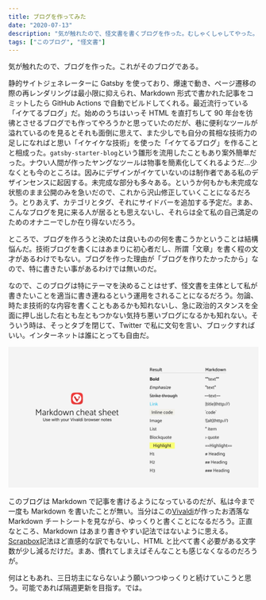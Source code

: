 ```yaml
---
title: ブログを作ってみた
date: "2020-07-13"
description: "気が触れたので、怪文書を書くブログを作った。むしゃくしゃしてやった。"
tags: ["このブログ", "怪文書"]
---
```


気が触れたので、ブログを作った。これがそのブログである。

静的サイトジェネレーターに Gatsby を使っており、爆速で動き、ページ遷移の際の再レンダリングは最小限に抑えられ、Markdown 形式で書かれた記事をコミットしたら GitHub Actions で自動でビルドしてくれる。最近流行っている「イケてるブログ」だ。始めのうちはいっそ HTML を直打ちして 90 年台を彷彿とさせるブログでも作ってやろうかと思っていたのだが、巷に便利なツールが溢れているのを見るとそれも面倒に思えて、また少しでも自分の貧相な技術力の足しになればと思い「イケイケな技術」を使った「イケてるブログ」を作ることと相成った。`gatsby-starter-blog`という雛形を流用したこともあり案外簡単だった。ナウい人間が作ったヤングなツールは物事を簡素化してくれるようだ...少なくとも今のところは。因みにデザインがイケていないのは制作者である私のデザインセンスに起因する。未完成な部分も多々ある。というか何もかも未完成な状態のまま公開のみを急いだので、これから沢山修正していくことになるだろう。とりあえず、カテゴリとタグ、それにサイドバーを追加する予定だ。まあ、こんなブログを見に来る人が居るとも思えないし、それらは全て私の自己満足のためのオナニーでしか在り得ないだろう。

ところで、ブログを作ろうと決めたは良いものの何を書こうかということは結構悩んだ。技術ブログを書くにはあまりに初心者だし、所謂「文章」を書く程の文才があるわけでもない。ブログを作った理由が「ブログを作りたかったから」なので、特に書きたい事があるわけでは無いのだ。

なので、このブログは特にテーマを決めることはせず、怪文書を主体として私が書きたいことを適当に書き連ねるという運用をされることになるだろう。勿論、時たま技術的な内容を書くこともあるかも知れないし、急に政治的スタンスを全面に押し出した右とも左ともつかない気持ち悪いブログになるかも知れない。そういう時は、そっとタブを閉じて、Twitter で私に文句を言い、ブロックすればいい。インターネットは誰にとっても自由だ。

![Markdownチートシート](./markdown-cheatsheet.png)

このブログは Markdown で記事を書けるようになっているのだが、私は今まで一度も Markdown を書いたことが無い。当分はこの[Vivaldi](https://vivaldi.com)が作ったお洒落な Markdown チートシートを見ながら、ゆっくりと書くことになるだろう。正直なところ、Markdown はあまり書きやすい記法ではないように思える。[Scrapbox](https://scrapbox.io/)記法ほど直感的な訳でもないし、HTML と比べて書く必要がある文字数が少し減るだけだ。まあ、慣れてしまえばそんなことも感じなくなるのだろうが。

何はともあれ、三日坊主にならないよう願いつつゆっくりと続けていこうと思う。可能であれば隔週更新を目指す。では。

